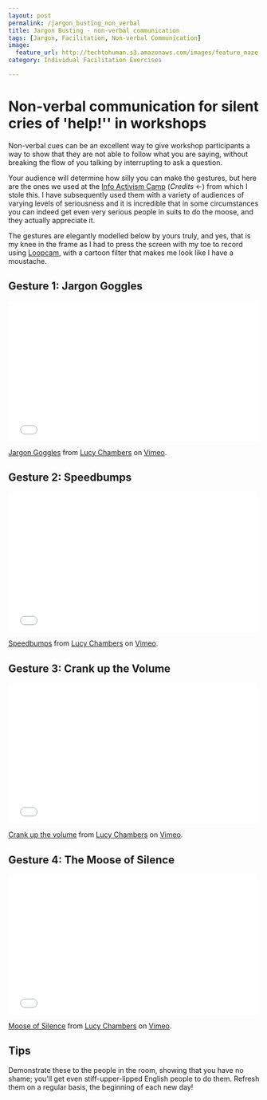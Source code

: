 ```yaml
---
layout: post
permalink: /jargon_busting_non_verbal
title: Jargon Busting - non-verbal communication 
tags: [Jargon, Facilitation, Non-verbal Communication]
image: 
  feature_url: http://techtohuman.s3.amazonaws.com/images/feature_maze.jpg
category: Individual Facilitation Exercises

---
```


# Non-verbal communication for silent cries of 'help!'' in workshops  

Non-verbal cues can be an excellent way to give workshop participants a way to show that they are not able to follow what you are saying, without breaking the flow of you talking by interrupting to ask a question.

Your audience will determine how silly you can make the gestures, but here are the ones we used at the [Info Activism Camp](https://camp2013.tacticaltech.org/) (*Credits* <-) from which I stole this. I have subsequently used them with a variety of audiences of varying levels of seriousness and it is incredible that in some circumstances you can indeed get even very serious people in suits to do the moose, and they actually appreciate it. 

The gestures are elegantly modelled below by yours truly, and yes, that is my knee in the frame as I had to press the screen with my toe to record using [Loopcam](http://loopc.am/), with a cartoon filter that makes me look like I have a moustache. 

## Gesture 1: Jargon Goggles 

<iframe src="//player.vimeo.com/video/110457727" width="500" height="281" frameborder="0" webkitallowfullscreen mozallowfullscreen allowfullscreen></iframe> <p><a href="http://vimeo.com/110457727">Jargon Goggles</a> from <a href="http://vimeo.com/user33879024">Lucy Chambers</a> on <a href="https://vimeo.com">Vimeo</a>.</p>

## Gesture 2: Speedbumps 

<iframe src="//player.vimeo.com/video/110457974" width="500" height="281" frameborder="0" webkitallowfullscreen mozallowfullscreen allowfullscreen></iframe> <p><a href="http://vimeo.com/110457974">Speedbumps</a> from <a href="http://vimeo.com/user33879024">Lucy Chambers</a> on <a href="https://vimeo.com">Vimeo</a>.</p>

## Gesture 3: Crank up the Volume 

<iframe src="//player.vimeo.com/video/110458223" width="500" height="281" frameborder="0" webkitallowfullscreen mozallowfullscreen allowfullscreen></iframe> <p><a href="http://vimeo.com/110458223">Crank up the volume</a> from <a href="http://vimeo.com/user33879024">Lucy Chambers</a> on <a href="https://vimeo.com">Vimeo</a>.</p>

## Gesture 4: The Moose of Silence 

<iframe src="//player.vimeo.com/video/110458492" width="500" height="281" frameborder="0" webkitallowfullscreen mozallowfullscreen allowfullscreen></iframe> <p><a href="http://vimeo.com/110458492">Moose of Silence</a> from <a href="http://vimeo.com/user33879024">Lucy Chambers</a> on <a href="https://vimeo.com">Vimeo</a>.</p>

## Tips 

Demonstrate these to the people in the room, showing that you have no shame; you'll get even stiff-upper-lipped English people to do them. Refresh them on a regular basis, the beginning of each new day! 